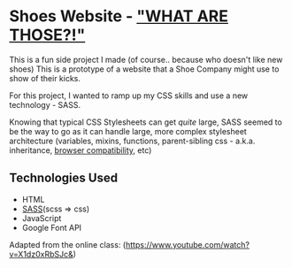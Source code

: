 # Shoes Website - ["WHAT ARE THOSE?!"](https://www.youtube.com/watch?v=HNtz05bhI1k)

This is a fun side project I made (of course.. because who doesn't like new shoes)
This is a prototype of a website that a Shoe Company might use to show of their kicks.  

For this project, I wanted to ramp up my CSS skills and use a new technology - SASS.  

Knowing that typical CSS Stylesheets can get *quite* large, SASS seemed to be the way to go as it can handle large, more complex stylesheet architecture (variables, mixins, functions, parent-sibling css - a.k.a. inheritance, [browser compatibility](https://caniuse.com/transforms3d), etc)

## Technologies Used
- HTML
- [SASS](https://sass-lang.com/)(scss => css) 
- JavaScript
- Google Font API






Adapted from the online class: (https://www.youtube.com/watch?v=X1dz0xRbSJc&)
